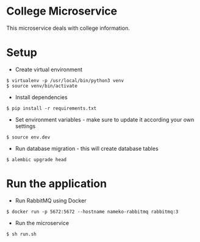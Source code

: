 # College Microservice

This microservice deals with college information.  

# Setup

* Create virtual environment
```
$ virtualenv -p /usr/local/bin/python3 venv
$ source venv/bin/activate
```
*  Install dependencies
```
$ pip install -r requirements.txt
```
* Set environment variables - make sure to update it according your own settings
```
$ source env.dev
```
* Run database migration - this will create database tables
```
$ alembic upgrade head
```

# Run the application
* Run RabbitMQ using Docker
```
$ docker run -p 5672:5672 --hostname nameko-rabbitmq rabbitmq:3
```
* Run the microservice
```
$ sh run.sh
```


